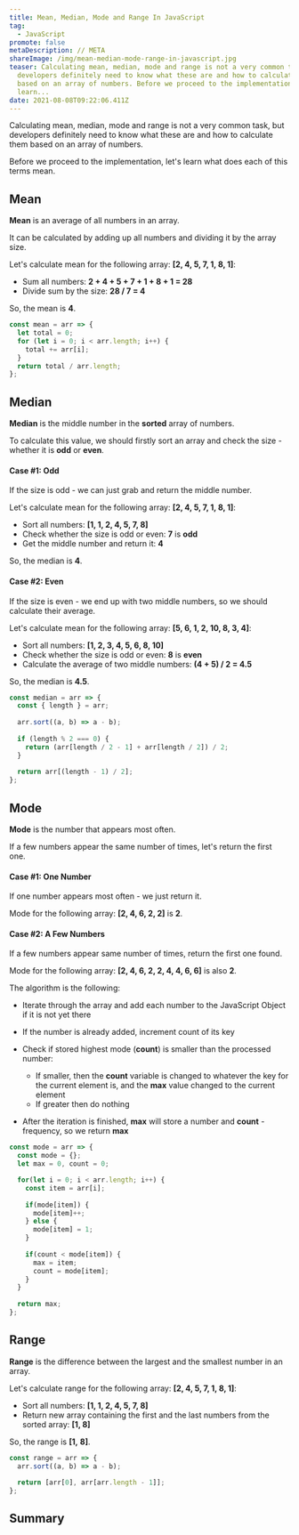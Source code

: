 ```yaml
---
title: Mean, Median, Mode and Range In JavaScript
tag:
  - JavaScript
promote: false
metaDescription: // META
shareImage: /img/mean-median-mode-range-in-javascript.jpg
teaser: Calculating mean, median, mode and range is not a very common task, but
  developers definitely need to know what these are and how to calculate them
  based on an array of numbers. Before we proceed to the implementation, let's
  learn...
date: 2021-08-08T09:22:06.411Z
---
```

Calculating mean, median, mode and range is not a very common task, but developers definitely need to know what these are and how to calculate them based on an array of numbers.

Before we proceed to the implementation, let's learn what does each of this terms mean.

## Mean

**Mean** is an average of all numbers in an array.

It can be calculated by adding up all numbers and dividing it by the array size.

Let's calculate mean for the following array: **\[2, 4, 5, 7, 1, 8, 1]**:

* Sum all numbers: **2 + 4 + 5 + 7 + 1 + 8 + 1 = 28**
* Divide sum by the size: **28 / 7 = 4**

So, the mean is **4**.

```javascript
const mean = arr => {
  let total = 0;
  for (let i = 0; i < arr.length; i++) {
    total += arr[i];
  }
  return total / arr.length;
};
```

## Median

**Median** is the middle number in the **sorted** array of numbers.

To calculate this value, we should firstly sort an array and check the size - whether it is **odd** or **even**.

#### Case #1: Odd

If the size is odd - we can just grab and return the middle number.

Let's calculate mean for the following array: **\[2, 4, 5, 7, 1, 8, 1]**:

* Sort all numbers: **\[1, 1, 2, 4, 5, 7, 8]**
* Check whether the size is odd or even: **7** is **odd**
* Get the middle number and return it: **4**

So, the median is **4**.

#### Case #2: Even

If the size is even - we end up with two middle numbers, so we should calculate their average.

Let's calculate mean for the following array: **\[5, 6, 1, 2, 10, 8, 3, 4]**:

* Sort all numbers: **\[1, 2, 3, 4, 5, 6, 8, 10]**
* Check whether the size is odd or even: **8** is **even**
* Calculate the average of two middle numbers: **(4 + 5) / 2 = 4.5**

So, the median is **4.5**.

```javascript
const median = arr => {
  const { length } = arr;
  
  arr.sort((a, b) => a - b);
  
  if (length % 2 === 0) {
    return (arr[length / 2 - 1] + arr[length / 2]) / 2;
  }
  
  return arr[(length - 1) / 2];
};
```

## Mode

**Mode** is the number that appears most often.

If a few numbers appear the same number of times, let's return the first one.

#### Case #1: One Number

If one number appears most often - we just return it.

Mode for the following array: **\[2, 4, 6, 2, 2]** is **2**.

#### Case #2: A Few Numbers

If a few numbers appear same number of times, return the first one found.

Mode for the following array: **\[2, 4, 6, 2, 2, 4, 4, 6, 6]** is also **2**.

The algorithm is the following:

* Iterate through the array and add each number to the JavaScript Object if it is not yet there
* If the number is already added, increment count of its key
* Check if stored highest mode (**count**) is smaller than the processed number:

  * If smaller, then the **count** variable is changed to whatever the key for the current element is, and the **max** value changed to the current element
  * If greater then do nothing
* After the iteration is finished, **max** will store a number and **count** - frequency, so we return **max**

```javascript
const mode = arr => {
  const mode = {};
  let max = 0, count = 0;

  for(let i = 0; i < arr.length; i++) {
    const item = arr[i];
    
    if(mode[item]) {
      mode[item]++;
    } else {
      mode[item] = 1;
    }
    
    if(count < mode[item]) {
      max = item;
      count = mode[item];
    }
  }
   
  return max;
};
```

## Range

**Range** is the difference between the largest and the smallest number in an array.

Let's calculate range for the following array: **\[2, 4, 5, 7, 1, 8, 1]**:

* Sort all numbers: **\[1, 1, 2, 4, 5, 7, 8]**
* Return new array containing the first and the last numbers from the sorted array: **\[1, 8]**

So, the range is **[1,** **8]**.

```javascript
const range = arr => {
  arr.sort((a, b) => a - b);
  
  return [arr[0], arr[arr.length - 1]];
};
```

## Summary